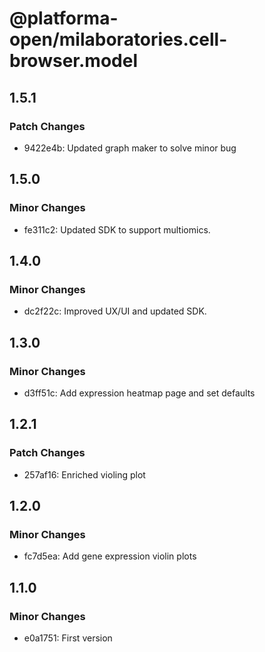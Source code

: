 # @platforma-open/milaboratories.cell-browser.model

## 1.5.1

### Patch Changes

- 9422e4b: Updated graph maker to solve minor bug

## 1.5.0

### Minor Changes

- fe311c2: Updated SDK to support multiomics.

## 1.4.0

### Minor Changes

- dc2f22c: Improved UX/UI and updated SDK.

## 1.3.0

### Minor Changes

- d3ff51c: Add expression heatmap page and set defaults

## 1.2.1

### Patch Changes

- 257af16: Enriched violing plot

## 1.2.0

### Minor Changes

- fc7d5ea: Add gene expression violin plots

## 1.1.0

### Minor Changes

- e0a1751: First version
